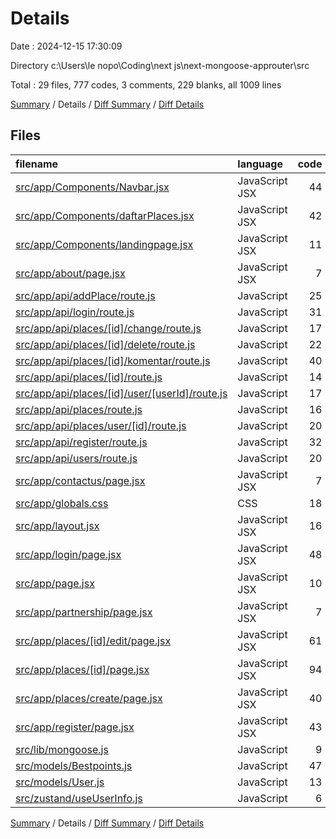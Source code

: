 # Details

Date : 2024-12-15 17:30:09

Directory c:\\Users\\le nopo\\Coding\\next js\\next-mongoose-approuter\\src

Total : 29 files,  777 codes, 3 comments, 229 blanks, all 1009 lines

[Summary](results.md) / Details / [Diff Summary](diff.md) / [Diff Details](diff-details.md)

## Files
| filename | language | code | comment | blank | total |
| :--- | :--- | ---: | ---: | ---: | ---: |
| [src/app/Components/Navbar.jsx](/src/app/Components/Navbar.jsx) | JavaScript JSX | 44 | 0 | 14 | 58 |
| [src/app/Components/daftarPlaces.jsx](/src/app/Components/daftarPlaces.jsx) | JavaScript JSX | 42 | 0 | 17 | 59 |
| [src/app/Components/landingpage.jsx](/src/app/Components/landingpage.jsx) | JavaScript JSX | 11 | 0 | 2 | 13 |
| [src/app/about/page.jsx](/src/app/about/page.jsx) | JavaScript JSX | 7 | 0 | 2 | 9 |
| [src/app/api/addPlace/route.js](/src/app/api/addPlace/route.js) | JavaScript | 25 | 0 | 7 | 32 |
| [src/app/api/login/route.js](/src/app/api/login/route.js) | JavaScript | 31 | 0 | 14 | 45 |
| [src/app/api/places/[id]/change/route.js](/src/app/api/places/%5Bid%5D/change/route.js) | JavaScript | 17 | 0 | 6 | 23 |
| [src/app/api/places/[id]/delete/route.js](/src/app/api/places/%5Bid%5D/delete/route.js) | JavaScript | 22 | 0 | 6 | 28 |
| [src/app/api/places/[id]/komentar/route.js](/src/app/api/places/%5Bid%5D/komentar/route.js) | JavaScript | 40 | 2 | 15 | 57 |
| [src/app/api/places/[id]/route.js](/src/app/api/places/%5Bid%5D/route.js) | JavaScript | 14 | 0 | 5 | 19 |
| [src/app/api/places/[id]/user/[userId]/route.js](/src/app/api/places/%5Bid%5D/user/%5BuserId%5D/route.js) | JavaScript | 17 | 0 | 5 | 22 |
| [src/app/api/places/route.js](/src/app/api/places/route.js) | JavaScript | 16 | 0 | 7 | 23 |
| [src/app/api/places/user/[id]/route.js](/src/app/api/places/user/%5Bid%5D/route.js) | JavaScript | 20 | 0 | 11 | 31 |
| [src/app/api/register/route.js](/src/app/api/register/route.js) | JavaScript | 32 | 0 | 7 | 39 |
| [src/app/api/users/route.js](/src/app/api/users/route.js) | JavaScript | 20 | 0 | 2 | 22 |
| [src/app/contactus/page.jsx](/src/app/contactus/page.jsx) | JavaScript JSX | 7 | 0 | 2 | 9 |
| [src/app/globals.css](/src/app/globals.css) | CSS | 18 | 0 | 4 | 22 |
| [src/app/layout.jsx](/src/app/layout.jsx) | JavaScript JSX | 16 | 0 | 7 | 23 |
| [src/app/login/page.jsx](/src/app/login/page.jsx) | JavaScript JSX | 48 | 0 | 20 | 68 |
| [src/app/page.jsx](/src/app/page.jsx) | JavaScript JSX | 10 | 0 | 7 | 17 |
| [src/app/partnership/page.jsx](/src/app/partnership/page.jsx) | JavaScript JSX | 7 | 0 | 2 | 9 |
| [src/app/places/[id]/edit/page.jsx](/src/app/places/%5Bid%5D/edit/page.jsx) | JavaScript JSX | 61 | 1 | 14 | 76 |
| [src/app/places/[id]/page.jsx](/src/app/places/%5Bid%5D/page.jsx) | JavaScript JSX | 94 | 0 | 19 | 113 |
| [src/app/places/create/page.jsx](/src/app/places/create/page.jsx) | JavaScript JSX | 40 | 0 | 7 | 47 |
| [src/app/register/page.jsx](/src/app/register/page.jsx) | JavaScript JSX | 43 | 0 | 15 | 58 |
| [src/lib/mongoose.js](/src/lib/mongoose.js) | JavaScript | 9 | 0 | 3 | 12 |
| [src/models/Bestpoints.js](/src/models/Bestpoints.js) | JavaScript | 47 | 0 | 4 | 51 |
| [src/models/User.js](/src/models/User.js) | JavaScript | 13 | 0 | 3 | 16 |
| [src/zustand/useUserInfo.js](/src/zustand/useUserInfo.js) | JavaScript | 6 | 0 | 2 | 8 |

[Summary](results.md) / Details / [Diff Summary](diff.md) / [Diff Details](diff-details.md)
